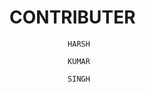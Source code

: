 #             CONTRIBUTER

                 HARSH
               
                 KUMAR
               
                 SINGH
